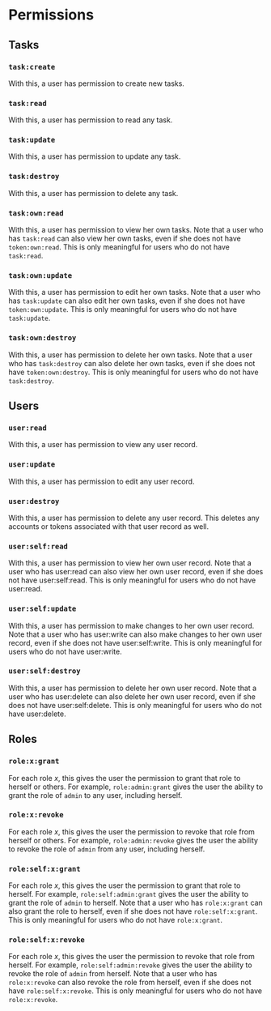 # Permissions

## Tasks

### `task:create`

With this, a user has permission to create new tasks.

### `task:read`

With this, a user has permission to read any task.

### `task:update`

With this, a user has permission to update any task.

### `task:destroy`

With this, a user has permission to delete any task.

### `task:own:read`

With this, a user has permission to view her own tasks.
Note that a user who has `task:read` can also view her
own tasks, even if she does not have `token:own:read`.
This is only meaningful for users who do not have
`task:read`.

### `task:own:update`

With this, a user has permission to edit her own tasks.
Note that a user who has `task:update` can also edit her
own tasks, even if she does not have `token:own:update`.
This is only meaningful for users who do not have
`task:update`.

### `task:own:destroy`

With this, a user has permission to delete her own tasks.
Note that a user who has `task:destroy` can also delete her
own tasks, even if she does not have `token:own:destroy`.
This is only meaningful for users who do not have
`task:destroy`.

## Users

### `user:read`

With this, a user has permission to view any user record.

### `user:update`

With this, a user has permission to edit any user record.

### `user:destroy`

With this, a user has permission to delete any user record.
This deletes any accounts or tokens associated with that
user record as well.

### `user:self:read`

With this, a user has permission to view her own user record.
Note that a user who has user:read can also view her own user
record, even if she does not have user:self:read. This is
only meaningful for users who do not have user:read.

### `user:self:update`

With this, a user has permission to make changes to her own
user record. Note that a user who has user:write can also
make changes to her own user record, even if she does not
have user:self:write. This is only meaningful for users who
do not have user:write.

### `user:self:destroy`

With this, a user has permission to delete her own user
record. Note that a user who has user:delete can also delete
her own user record, even if she does not have
user:self:delete. This is only meaningful for users who do
not have user:delete.

## Roles

### `role:x:grant`

For each role _x_, this gives the user the permission
to grant that role to herself or others. For example,
`role:admin:grant` gives the user the ability to grant the role
of `admin` to any user, including herself.

### `role:x:revoke`

For each role _x_, this gives the user the permission
to revoke that role from herself or others. For example,
`role:admin:revoke` gives the user the ability to revoke
the role of `admin` from any user, including herself.

### `role:self:x:grant`

For each role _x_, this gives the user the permission
to grant that role to herself. For example,
`role:self:admin:grant` gives the user the ability to
grant the role of `admin` to herself. Note that a user
who has `role:x:grant` can also grant the role to
herself, even if she does not have `role:self:x:grant`.
This is only meaningful for users who do not have
`role:x:grant`.

### `role:self:x:revoke`

For each role _x_, this gives the user the permission
to revoke that role from herself. For example,
`role:self:admin:revoke` gives the user the ability to
revoke the role of `admin` from herself. Note that a user
who has `role:x:revoke` can also revoke the role from
herself, even if she does not have `role:self:x:revoke`.
This is only meaningful for users who do not have
`role:x:revoke`.